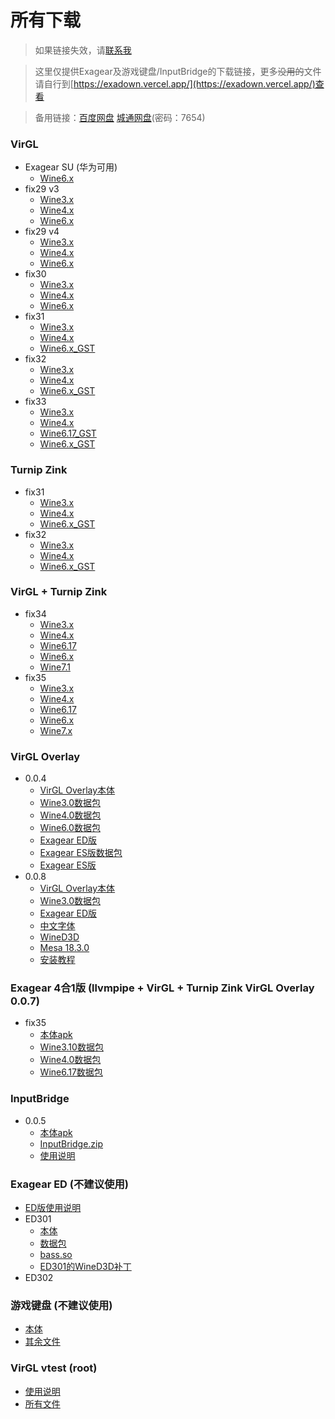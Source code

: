 # 所有下载

> 如果链接失效，请[联系我](/contact_me.md)

> 这里仅提供Exagear及游戏键盘/InputBridge的下载链接，更多~~没用的~~文件请自行到[https://exadown.vercel.app/](https://exadown.vercel.app/)查看

> 备用链接：[百度网盘](/baidu_download.html) [城通网盘](https://url02.ctfile.com/d/4221102-45803505-36356a)(密码：7654)

### VirGL
 - Exagear SU (华为可用)
   - [Wine6.x](https://exadown.vercel.app/Exagear/%E5%B7%B2%E5%BC%83%E7%94%A8%E7%9A%84Exagear/ExaGear%20SU_3.0.2G_MCAT_Wine6.x%E7%9B%B4%E8%A3%85%E7%89%88.apk)
 - fix29 v3  
   - [Wine3.x](https://exadown.vercel.app/Exagear/Exagear%20VirtIO%E7%9B%B4%E8%A3%85%E7%89%88/fix29v3%E7%9B%B4%E8%A3%85%E7%89%88%20by%20Jxy3576/ExaGear%20SU_3.0.2G_MCAT_Wine3.x_V3%E7%9B%B4%E8%A3%85%E7%89%88.apk)
   - [Wine4.x](https://exadown.vercel.app/Exagear/Exagear%20VirtIO%E7%9B%B4%E8%A3%85%E7%89%88/fix29v3%E7%9B%B4%E8%A3%85%E7%89%88%20by%20Jxy3576/ExaGear%20SU_3.0.2G_MCAT_Wine4.x_V3%E7%9B%B4%E8%A3%85%E7%89%88.apk)
   - [Wine6.x](https://exadown.vercel.app/Exagear/Exagear%20VirtIO%E7%9B%B4%E8%A3%85%E7%89%88/fix29v3%E7%9B%B4%E8%A3%85%E7%89%88%20by%20Jxy3576/ExaGear%20SU_3.0.2G_MCAT_Wine6.x_V3%E7%9B%B4%E8%A3%85%E7%89%88.apk)
 - fix29 v4  
   - [Wine3.x](https://exadown.vercel.app/Exagear/Exagear%20VirtIO%E7%9B%B4%E8%A3%85%E7%89%88/fix29%20v4%E7%9B%B4%E8%A3%85%E7%89%88%20by%20Jxy3576/ExaGear%20SU_3.0.2G_MCAT_Wine3.x_V4%E7%9B%B4%E8%A3%85%E7%89%88.apk)
   - [Wine4.x](https://exadown.vercel.app/Exagear/Exagear%20VirtIO%E7%9B%B4%E8%A3%85%E7%89%88/fix29%20v4%E7%9B%B4%E8%A3%85%E7%89%88%20by%20Jxy3576/ExaGear%20SU_3.0.2G_MCAT_Wine4.x_V4%E7%9B%B4%E8%A3%85%E7%89%88.apk)
   - [Wine6.x](https://exadown.vercel.app/Exagear/Exagear%20VirtIO%E7%9B%B4%E8%A3%85%E7%89%88/fix29%20v4%E7%9B%B4%E8%A3%85%E7%89%88%20by%20Jxy3576/ExaGear%20SU_3.0.2G_MCAT_Wine6.x_V4%E7%9B%B4%E8%A3%85%E7%89%88.apk)
 - fix30  
   - [Wine3.x](https://exadown.vercel.app/Exagear/Exagear%20VirtIO%E7%9B%B4%E8%A3%85%E7%89%88/fix30%E7%9B%B4%E8%A3%85%E7%89%88%20by%20Jxy3576/ExaGear%20SU_3.0.2G_MCAT_Wine3.x%E7%9B%B4%E8%A3%85%E7%89%88.apk)
   - [Wine4.x](https://exadown.vercel.app/Exagear/Exagear%20VirtIO%E7%9B%B4%E8%A3%85%E7%89%88/fix30%E7%9B%B4%E8%A3%85%E7%89%88%20by%20Jxy3576/ExaGear%20SU_3.0.2G_MCAT_Wine4.x%E7%9B%B4%E8%A3%85%E7%89%88.apk)
   - [Wine6.x](https://exadown.vercel.app/Exagear/Exagear%20VirtIO%E7%9B%B4%E8%A3%85%E7%89%88/fix30%E7%9B%B4%E8%A3%85%E7%89%88%20by%20Jxy3576/ExaGear%20SU_3.0.2G_MCAT_Wine6.x%E7%9B%B4%E8%A3%85%E7%89%88.apk)
 - fix31  
   - [Wine3.x](https://exadown.vercel.app/Exagear/Exagear%20VirtIO%E7%9B%B4%E8%A3%85%E7%89%88/fix31%E7%9B%B4%E8%A3%85%E7%89%88%20by%20Jxy3576/ExaGear%20SU_3.0.2G_MCAT_Wine3.x%E7%9B%B4%E8%A3%85%E7%89%88.apk)
   - [Wine4.x](https://exadown.vercel.app/Exagear/Exagear%20VirtIO%E7%9B%B4%E8%A3%85%E7%89%88/fix31%E7%9B%B4%E8%A3%85%E7%89%88%20by%20Jxy3576/ExaGear%20SU_3.0.2G_MCAT_Wine4.x_%E7%9B%B4%E8%A3%85%E7%89%88.apk)
   - [Wine6.x_GST](https://exadown.vercel.app/Exagear/Exagear%20VirtIO%E7%9B%B4%E8%A3%85%E7%89%88/fix31%E7%9B%B4%E8%A3%85%E7%89%88%20by%20Jxy3576/ExaGear%20SU_3.0.2G_MCAT_Wine6.x_GST%E7%9B%B4%E8%A3%85%E7%89%88.apk)
 - fix32  
   - [Wine3.x](https://exadown.vercel.app/Exagear/Exagear%20VirtIO%E7%9B%B4%E8%A3%85%E7%89%88/fix32%E7%9B%B4%E8%A3%85%E7%89%88%20by%20Jxy3576/ExaGear%20SU_3.0.2G_MCAT_Wine3.x_%E7%9B%B4%E8%A3%85%E7%89%88.apk)
   - [Wine4.x](https://exadown.vercel.app/Exagear/Exagear%20VirtIO%E7%9B%B4%E8%A3%85%E7%89%88/fix32%E7%9B%B4%E8%A3%85%E7%89%88%20by%20Jxy3576/ExaGear%20SU_3.0.2G_MCAT_Wine4.x_%E7%9B%B4%E8%A3%85%E7%89%88.apk)
   - [Wine6.x_GST](https://exadown.vercel.app/Exagear/Exagear%20VirtIO%E7%9B%B4%E8%A3%85%E7%89%88/fix32%E7%9B%B4%E8%A3%85%E7%89%88%20by%20Jxy3576/ExaGear%20SU_3.0.2G_MCAT_Wine6.x_GST%E7%9B%B4%E8%A3%85%E7%89%88.apk)
 - fix33  
   - [Wine3.x](https://exadown.vercel.app/Exagear/Exagear%20VirtIO%E7%9B%B4%E8%A3%85%E7%89%88/fix33%E7%9B%B4%E8%A3%85%E7%89%88%20by%20Jxy3576/ExaGear%20SU_3.0.2G_MCAT_Wine3.x_fix33%E7%9B%B4%E8%A3%85%E7%89%88.apk)
   - [Wine4.x](https://exadown.vercel.app/Exagear/Exagear%20VirtIO%E7%9B%B4%E8%A3%85%E7%89%88/fix33%E7%9B%B4%E8%A3%85%E7%89%88%20by%20Jxy3576/ExaGear%20SU_3.0.2G_MCAT_Wine4.x_fix33%E7%9B%B4%E8%A3%85%E7%89%88.apk)
   - [Wine6.17_GST](https://exadown.vercel.app/Exagear/Exagear%20VirtIO%E7%9B%B4%E8%A3%85%E7%89%88/fix33%E7%9B%B4%E8%A3%85%E7%89%88%20by%20Jxy3576/ExaGear%20SU_3.0.2G_MCAT_Wine6.17_GST_fix33%E7%9B%B4%E8%A3%85%E7%89%88.apk)
   - [Wine6.x_GST](https://exadown.vercel.app/Exagear/Exagear%20VirtIO%E7%9B%B4%E8%A3%85%E7%89%88/fix33%E7%9B%B4%E8%A3%85%E7%89%88%20by%20Jxy3576/ExaGear%20SU_3.0.2G_MCAT_Wine6.x_GST_fix33%E7%9B%B4%E8%A3%85%E7%89%88.apk)

### Turnip Zink
 - fix31
   - [Wine3.x](https://exadown.vercel.app/Exagear/%E5%9B%BD%E5%A4%96Turnip%2BZink/fix31/ExaGear%20SU_3.0.2G_MCAT_Wine3.x_%E7%9B%B4%E8%A3%85%E7%89%88.apk)
   - [Wine4.x](https://exadown.vercel.app/Exagear/%E5%9B%BD%E5%A4%96Turnip%2BZink/fix31/ExaGear%20SU_3.0.2G_MCAT_Wine4.x_%E7%9B%B4%E8%A3%85%E7%89%88.apk)
   - [Wine6.x_GST](https://exadown.vercel.app/Exagear/%E5%9B%BD%E5%A4%96Turnip%2BZink/fix31/ExaGear%20SU_3.0.2G_MCAT_Wine6.x_GST%E7%9B%B4%E8%A3%85%E7%89%88.apk)
 - fix32
   - [Wine3.x](https://exadown.vercel.app/Exagear/%E5%9B%BD%E5%A4%96Turnip%2BZink/fix32/ExaGear%20SU_3.0.2G_MCAT_Wine3.x_%E7%9B%B4%E8%A3%85%E7%89%88.apk)
   - [Wine4.x](https://exadown.vercel.app/Exagear/%E5%9B%BD%E5%A4%96Turnip%2BZink/fix32/ExaGear%20SU_3.0.2G_MCAT_Wine4.x_%E7%9B%B4%E8%A3%85%E7%89%88.apk)
   - [Wine6.x_GST](https://exadown.vercel.app/Exagear/%E5%9B%BD%E5%A4%96Turnip%2BZink/fix32/ExaGear%20SU_3.0.2G_MCAT_Wine6.x_GST%E7%9B%B4%E8%A3%85%E7%89%88.apk)

### VirGL + Turnip Zink
 - fix34  
   - [Wine3.x](https://exadown.vercel.app/Exagear/Exagear%20VirtIO%E7%9B%B4%E8%A3%85%E7%89%88/fix34%20turnip%E6%95%B4%E5%90%88%E7%9B%B4%E8%A3%85%E7%89%88by%20Jxy3576/ExaGear%20SU_3.0.2G_MCAT_Turnip%2BZink%2BVirgl_Wine3.x_fix34%E7%9B%B4%E8%A3%85%E7%89%88.apk)
   - [Wine4.x](https://exadown.vercel.app/Exagear/Exagear%20VirtIO%E7%9B%B4%E8%A3%85%E7%89%88/fix34%20turnip%E6%95%B4%E5%90%88%E7%9B%B4%E8%A3%85%E7%89%88by%20Jxy3576/ExaGear%20SU_3.0.2G_MCAT_Turnip%2BZink%2BVirgl_Wine4.x_fix34%E7%9B%B4%E8%A3%85%E7%89%88.apk)
   - [Wine6.17](https://exadown.vercel.app/Exagear/Exagear%20VirtIO%E7%9B%B4%E8%A3%85%E7%89%88/fix34%20turnip%E6%95%B4%E5%90%88%E7%9B%B4%E8%A3%85%E7%89%88by%20Jxy3576/ExaGear%20SU_3.0.2G_MCAT_Turnip%2BZink%2BVirgl_Wine6.17_GST_fix34%E7%9B%B4%E8%A3%85%E7%89%88.apk)
   - [Wine6.x](https://exadown.vercel.app/Exagear/Exagear%20VirtIO%E7%9B%B4%E8%A3%85%E7%89%88/fix34%20turnip%E6%95%B4%E5%90%88%E7%9B%B4%E8%A3%85%E7%89%88by%20Jxy3576/ExaGear%20SU_3.0.2G_MCAT_Turnip%2BZink%2BVirgl_Wine6.x_GST_fix34%E7%9B%B4%E8%A3%85%E7%89%88.apk)
   - [Wine7.1](https://exadown.vercel.app/Exagear/Exagear%20VirtIO%E7%9B%B4%E8%A3%85%E7%89%88/fix34%20turnip%E6%95%B4%E5%90%88%E7%9B%B4%E8%A3%85%E7%89%88by%20Jxy3576/ExaGear%20SU_3.0.2G_MCAT_Turnip%2BZink%2BVirgl_Wine7.x_GST_fix34%E7%9B%B4%E8%A3%85%E7%89%88.apk)
 - fix35  
   - [Wine3.x](https://exadown.vercel.app/Exagear/Exagear%20VirtIO%E7%9B%B4%E8%A3%85%E7%89%88/fix35%20turnip%E6%95%B4%E5%90%88%E7%9B%B4%E8%A3%85%E7%89%88by%20Jxy3576/ExaGear%20SU_3.0.2G_MCAT_Turnip%2BZink%2BVirgl_Wine3.x_fix35%E7%9B%B4%E8%A3%85%E7%89%88.apk)
   - [Wine4.x](https://exadown.vercel.app/Exagear/Exagear%20VirtIO%E7%9B%B4%E8%A3%85%E7%89%88/fix35%20turnip%E6%95%B4%E5%90%88%E7%9B%B4%E8%A3%85%E7%89%88by%20Jxy3576/ExaGear%20SU_3.0.2G_MCAT_Turnip%2BZink%2BVirgl_Wine4.x_fix35%E7%9B%B4%E8%A3%85%E7%89%88.apk)
   - [Wine6.17](https://exadown.vercel.app/Exagear/Exagear%20VirtIO%E7%9B%B4%E8%A3%85%E7%89%88/fix35%20turnip%E6%95%B4%E5%90%88%E7%9B%B4%E8%A3%85%E7%89%88by%20Jxy3576/ExaGear%20SU_3.0.2G_MCAT_Turnip%2BZink%2BVirgl_Wine6.17_fix35%E7%9B%B4%E8%A3%85%E7%89%88.apk)
   - [Wine6.x](https://exadown.vercel.app/Exagear/Exagear%20VirtIO%E7%9B%B4%E8%A3%85%E7%89%88/fix35%20turnip%E6%95%B4%E5%90%88%E7%9B%B4%E8%A3%85%E7%89%88by%20Jxy3576/ExaGear%20SU_3.0.2G_MCAT_Turnip%2BZink%2BVirgl_Wine6.x_fix35%E7%9B%B4%E8%A3%85%E7%89%88.apk)
   - [Wine7.x](https://exadown.vercel.app/Exagear/Exagear%20VirtIO%E7%9B%B4%E8%A3%85%E7%89%88/fix35%20turnip%E6%95%B4%E5%90%88%E7%9B%B4%E8%A3%85%E7%89%88by%20Jxy3576/ExaGear%20SU_3.0.2G_MCAT_Turnip%2BZink%2BVirgl_Wine7.1_fix35%E7%9B%B4%E8%A3%85%E7%89%88.apk)

### VirGL Overlay
 - 0.0.4
   - [VirGL Overlay本体](https://exadown.vercel.app/Exagear/virgl-overlay(%E5%85%8Droot)/virgl%20overlay%200.0.4/virgl-overlay-rebuild-v.0.0.4_gen_signed.apk)
   - [Wine3.0数据包](https://exadown.vercel.app/Exagear/virgl-overlay(%E5%85%8Droot)/virgl%20overlay%200.0.4/3.0fix1/main.30.com.eltechs.ed.obb)
   - [Wine4.0数据包](https://exadown.vercel.app/Exagear/virgl-overlay(%E5%85%8Droot)/virgl%20overlay%200.0.4/4.0fix1/main.30.com.eltechs.ed.obb)
   - [Wine6.0数据包](https://exadown.vercel.app/Exagear/virgl-overlay(%E5%85%8Droot)/virgl%20overlay%200.0.4/6.0fix1/main.30.com.eltechs.ed.obb)
   - [Exagear ED版](https://exadown.vercel.app/Exagear/virgl-overlay(%E5%85%8Droot)/virgl%20overlay%200.0.4/ExaGear-SU_all_virgl.apk)
   - [Exagear ES版数据包](https://exadown.vercel.app/Exagear/virgl-overlay(%E5%85%8Droot)/virgl%20overlay%200.0.4/ES%20virgl/main.30.com.eltechs.es.obb)
   - [Exagear ES版](https://exadown.vercel.app/Exagear/virgl-overlay(%E5%85%8Droot)/virgl%20overlay%200.0.4/ES%20virgl/ExagearMobile_CRV5_3.5_D3D_wine.apk)
 - 0.0.8
   - [VirGL Overlay本体](https://exadown.vercel.app/Exagear/virgl-overlay(%E5%85%8Droot)/virgl%20overlay%200.0.8/virgl-overlay-rebuild-v.0.0.8-gen_signed.apk)
   - [Wine3.0数据包](https://exadown.vercel.app/Exagear/virgl-overlay(%E5%85%8Droot)/virgl%20overlay%200.0.8/wine3.0_GFOXSH_VirGL_v2%20icon%EF%BC%88%E4%BF%AE%E5%A4%8D%E9%BC%A0%E6%A0%87%E6%98%BE%E7%A4%BA%EF%BC%89.zip)
   - [Exagear ED版](https://exadown.vercel.app/Exagear/virgl-overlay(%E5%85%8Droot)/virgl%20overlay%200.0.8/ExaGear-SU_all_virgl.apk)
   - [中文字体](https://exadown.vercel.app/Exagear/virgl-overlay(%E5%85%8Droot)/virgl%20overlay%200.0.8/Chs%20Fonts(Zh).exe)
   - [WineD3D](https://exadown.vercel.app/Exagear/virgl-overlay(%E5%85%8Droot)/virgl%20overlay%200.0.8/WineD3D2.5(Windows-system32).zip)
   - [Mesa 18.3.0](https://exadown.vercel.app/Exagear/virgl-overlay(%E5%85%8Droot)/virgl%20overlay%200.0.8/VirGL_Mesa_18.3.0_v3.exe)
   - [安装教程](https://exadown.vercel.app/Exagear/virgl-overlay(%E5%85%8Droot)/virgl%20overlay%200.0.8/exagear%20overlay0.0.8%E5%AE%89%E8%A3%85%E6%95%99%E7%A8%8B.txt?preview)

### Exagear 4合1版 (llvmpipe + VirGL + Turnip Zink VirGL Overlay 0.0.7)
 - fix35
   - [本体apk](https://exadown.vercel.app/Exagear/Exagear%20VirtIO%E7%9B%B4%E8%A3%85%E7%89%88/%E6%AF%9B%E6%94%B9exagear%204in1_fix35/ExaGear%2BSU_mcat_Ludashi_4in1_EN_kill.apk)
   - [Wine3.10数据包](https://exadown.vercel.app/Exagear/Exagear%20VirtIO%E7%9B%B4%E8%A3%85%E7%89%88/%E6%AF%9B%E6%94%B9exagear%204in1_fix35/MG_wine%203.10_4in1_fix35_AllMod.zip)
   - [Wine4.0数据包](https://exadown.vercel.app/Exagear/Exagear%20VirtIO%E7%9B%B4%E8%A3%85%E7%89%88/%E6%AF%9B%E6%94%B9exagear%204in1_fix35/MG_wine%204.0_4in1_fix35_AllMod.zip)
   - [Wine6.17数据包](https://exadown.vercel.app/Exagear/Exagear%20VirtIO%E7%9B%B4%E8%A3%85%E7%89%88/%E6%AF%9B%E6%94%B9exagear%204in1_fix35/MG_wine%206.17_4in1_fix35_AllMod.zip)

### InputBridge
 - 0.0.5
   - [本体apk](https://exadown.vercel.app/Inputbridge/InputBridge%20[0.0.5]%E6%B1%89%E5%8C%96%E7%89%88.apk)
   - [InputBridge.zip](https://exadown.vercel.app/Inputbridge/InputBridge.zip)
   - [使用说明](https://exadown.vercel.app/Inputbridge/%E4%BD%BF%E7%94%A8%E8%AF%B4%E6%98%8E.txt?preview)

### Exagear ED (不建议使用)
 - [ED版使用说明](https://exadown.vercel.app/Exagear/%E5%B7%B2%E5%BC%83%E7%94%A8%E7%9A%84Exagear/%E9%9D%9E%E7%9B%B4%E8%A3%85%E7%89%88%E5%BF%85%E7%9C%8B%EF%BC%8CExagear%E4%BD%BF%E7%94%A8%E8%AF%B4%E6%98%8E.docx)
 - ED301
   - [本体](https://exadown.vercel.app/Exagear/%E5%B7%B2%E5%BC%83%E7%94%A8%E7%9A%84Exagear/ED301/%E6%97%A7%E7%89%88/ED301%E6%9C%AC%E4%BD%93.apk)
   - [数据包](https://exadown.vercel.app/Exagear/%E5%B7%B2%E5%BC%83%E7%94%A8%E7%9A%84Exagear/ED301/%E6%97%A7%E7%89%88/main.31.com.antutu.ABenchMark.obb)
   - [bass.so](https://exadown.vercel.app/Exagear/%E5%B7%B2%E5%BC%83%E7%94%A8%E7%9A%84Exagear/ED301/%E6%97%A7%E7%89%88/bass.so)
   - [ED301的WineD3D补丁](https://exadown.vercel.app/Exagear/%E5%B7%B2%E5%BC%83%E7%94%A8%E7%9A%84Exagear/%E7%AE%80%E5%8D%95%E8%A1%A5%E4%B8%81/%E8%87%AA%E8%A7%A3%E5%8E%8B%E8%A1%A5%E4%B8%81.exe)
 - ED302

### 游戏键盘 (不建议使用)
 - [本体](https://exadown.vercel.app/%E6%B8%B8%E6%88%8F%E9%94%AE%E7%9B%98/%E6%B8%B8%E6%88%8F%E9%94%AE%E7%9B%98_6.1.1.apk)
 - [其余文件](https://exadown.vercel.app/%E6%B8%B8%E6%88%8F%E9%94%AE%E7%9B%98/)

### VirGL vtest (root)
 - [使用说明](https://exadown.vercel.app/Exagear/Virgl%20vtest(root)/%E4%BD%BF%E7%94%A8%E8%AF%B4%E6%98%8E.txt?preview)
 - [所有文件](https://exadown.vercel.app/Exagear/Virgl%20vtest(root)/)